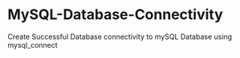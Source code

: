# MySQL-Database-Connectivity
Create Successful Database connectivity to mySQL Database using mysql_connect
